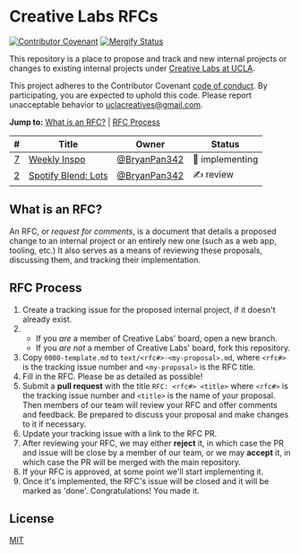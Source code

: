 # Creative Labs RFCs

[![Contributor Covenant](https://img.shields.io/badge/Contributor%20Covenant-v2.0%20adopted-ff69b4.svg)](code_of_conduct.md)
[![Mergify Status][mergify-status]][mergify]

[mergify]: https://mergify.io
[mergify-status]: https://img.shields.io/endpoint.svg?url=https://gh.mergify.io/badges/UCLA-Creative-Labs/cl-rfcs&style=flat

This repository is a place to propose and track and new internal projects or
changes to existing internal projects under [Creative Labs at UCLA].

This project adheres to the Contributor Covenant [code of conduct]. By
participating, you are expected to uphold this code. Please report unacceptable
behavior to uclacreatives@gmail.com.

[Creative Labs at UCLA]: https://creativelabsucla.com/
[code of conduct]: CODE_OF_CONDUCT.md

**Jump to:** [What is an RFC?](#what-is-an-rfc) | [RFC Process](#rfc-process)

<!--BEGIN_TABLE-->
\#|Title|Owner|Status
---|-----|-----|------
[7](https://github.com/UCLA-Creative-Labs/cl-rfcs/issues/7)|[Weekly Inspo](https://github.com/UCLA-Creative-Labs/cl-rfcs/blob/master/text/0007-weekly-inspo.md)|[@BryanPan342](https://github.com/BryanPan342)|👷 implementing
[2](https://github.com/UCLA-Creative-Labs/cl-rfcs/issues/2)|[Spotify Blend: Lots](https://github.com/UCLA-Creative-Labs/cl-rfcs/issues/2)|[@BryanPan342](https://github.com/BryanPan342)|✍️ review
<!--END_TABLE-->

## What is an RFC?

An RFC, or _request for comments_, is a document that details a proposed change
to an internal project or an entirely new one (such as a web app, tooling,
etc.)
It also serves as a means of reviewing these proposals, discussing them, and
tracking their implementation.

## RFC Process

1. Create a tracking issue for the proposed internal project, if it doesn't already exist.
2. 
    * If you _are_ a member of Creative Labs' board, open a new branch.
    * If you _are not_ a member of Creative Labs' board, fork this repository.
3. Copy `0000-template.md` to `text/<rfc#>-<my-proposal>.md`, where `<rfc#>` is the tracking issue number and `<my-proposal>` is the RFC title.
4. Fill in the RFC. Please be as detailed as possible!
5. Submit a **pull request** with the title `RFC: <rfc#> <title>` where `<rfc#>` is the tracking issue number and `<title>` is the name of your proposal. Then members of our team will review your RFC and offer comments and feedback. Be prepared to discuss your proposal and make changes to it if necessary.
6. Update your tracking issue with a link to the RFC PR.
7. After reviewing your RFC, we may either **reject** it, in which case the PR and issue will be close by a member of our team, or we may **accept** it, in which case the PR will be merged with the main repository.
8. If your RFC is approved, at some point we'll start implementing it.
9. Once it's implemented, the RFC's issue will be closed and it will be marked as 'done'. Congratulations! You made it.

## License

[MIT](LICENSE.md)
